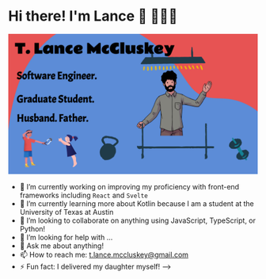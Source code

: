 # Hi there! I'm Lance 👋 👨🏻‍💻

![alt text](https://github.com/lancemccluskey/lancemccluskey/blob/master/readmeHeader.svg)

- 🔭 I’m currently working on improving my proficiency with front-end frameworks including `React` and `Svelte`
- 🌱 I’m currently learning more about Kotlin because I am a student at the University of Texas at Austin
- 👯 I’m looking to collaborate on anything using JavaScript, TypeScript, or Python!
- 🤔 I’m looking for help with ...
- 💬 Ask me about anything!
- 📫 How to reach me: t.lance.mccluskey@gmail.com
- ⚡ Fun fact: I delivered my daughter myself!
-->
